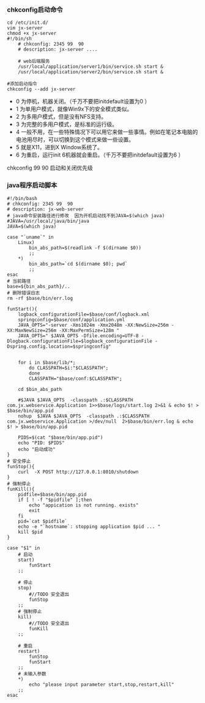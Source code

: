 
### chkconfig启动命令
    cd /etc/init.d/
    vim jx-server
    chmod +x jx-server
    #!/bin/sh
        # chkconfig: 2345 99  90
        # description: jx-server ....

        # web后端服务
        /usr/local/application/server1/bin/service.sh start &
        /usr/local/application/server2/bin/service.sh start &

    #添加启动指令
    chkconfig --add jx-server  
* 0 为停机，机器关闭。（千万不要把initdefault设置为0 ）  
* 1 为单用户模式，就像Win9x下的安全模式类似。  
* 2 为多用户模式，但是没有NFS支持。  
* 3 为完整的多用户模式，是标准的运行级。  
* 4 一般不用，在一些特殊情况下可以用它来做一些事情。例如在笔记本电脑的电池用尽时，可以切换到这个模式来做一些设置。  
* 5 就是X11，进到X Window系统了。  
* 6 为重启，运行init 6机器就会重启。（千万不要把initdefault设置为6 ） 

chkconfig 99 90 启动和关闭优先级
### java程序启动脚本

    #!/bin/bash
    # chkconfig: 2345 99  90
    # description: jx-web-server
    # java命令安装路径进行修改  因为开机启动找不到JAVA=$(which java)
    #JAVA=/usr/local/java/bin/java
    JAVA=$(which java)

    case "`uname`" in
        Linux)
            bin_abs_path=$(readlink -f $(dirname $0))
            ;;
        *)
            bin_abs_path=`cd $(dirname $0); pwd`
            ;;
    esac
    # 当前路径
    base=${bin_abs_path}/..
    # 删除错误日志
    rm -rf $base/bin/err.log

    funStart(){
        logback_configurationFile=$base/conf/logback.xml
        springconfig=$base/conf/application.yml
        JAVA_OPTS="-server -Xms1024m -Xmx2048m -XX:NewSize=256m -XX:MaxNewSize=256m -XX:MaxPermSize=128m "
        JAVA_OPTS=" $JAVA_OPTS -Dfile.encoding=UTF-8 -Dlogback.configurationFile=$logback_configurationFile -Dspring.config.location=$springconfig"


        for i in $base/lib/*;
            do CLASSPATH=$i:"$CLASSPATH";
            done
            CLASSPATH="$base/conf:$CLASSPATH";

        cd $bin_abs_path

        #$JAVA $JAVA_OPTS  -classpath .:$CLASSPATH com.jx.webservice.Application 1>>$base/logs/start.log 2>&1 & echo $! > $base/bin/app.pid
        nohup  $JAVA $JAVA_OPTS  -classpath .:$CLASSPATH com.jx.webservice.Application >/dev/null  2>$base/bin/err.log & echo $! > $base/bin/app.pid

        PIDS=$(cat "$base/bin/app.pid")
        echo "PID: $PIDS"
        echo "启动成功"
    }
    # 安全停止
    funStop(){
        curl  -X POST http://127.0.0.1:8010/shutdown
    }
    # 强制停止
    funKill(){
        pidfile=$base/bin/app.pid
        if [ ! -f "$pidfile" ];then
            echo "appication is not running. exists"
            exit
        fi
        pid=`cat $pidfile`
        echo -e "`hostname`: stopping application $pid ... "
        kill $pid
    }

    case "$1" in
        # 启动
        start)
            funStart
        ;;

        # 停止
        stop)
            #//TODO 安全退出
            funStop
        ;;
        # 强制停止
        kill)
            #//TODO 安全退出
            funKill
        ;;

        # 重启
        restart)
            funStop
            funStart
        ;;
        # 未输入参数
        *)
            echo "please input parameter start,stop,restart,kill"
        ;;
    esac

